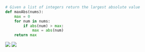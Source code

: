 ```.py
# Given a list of integers return the largest absolute value
def maxAbs(nums):
    max = 0
    for num in nums:
        if abs(num) > max:
            max = abs(num)
    return max
```

![](https://i.imgur.com/XC7nDYk.png)
![](https://i.imgur.com/5vX0CAa.png)
